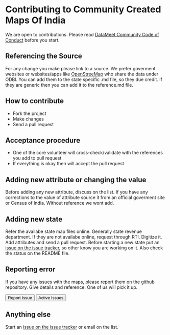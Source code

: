 # Contributing to Community Created Maps Of India
We are open to contributions. Please read [DataMeet Community Code of Conduct](http://datameet.org/wiki/guidelines:datameet-community-code-of-conduct) before you start.

## Referencing the Source
For any change you make please link to a source. We prefer goverment websites or websites/apps like [OpenStreeMap](https://www.openstreetmap.org/
) who share the data under ODBl. You can add them to the state specific .md file, so they due credit. If they are generic then you can add it to the reference.md file.


## How to contribute
- Fork the project
- Make changes
- Send a pull request

## Acceptance procedure
- One of the core volunteer will cross-check/validate with the references you add to pull request
- If everything is okay then will accept the pull request

## Adding new attribute or changing the value
Before adding any new attribute, discuss on the list. If you have any corrections to the value of attribute source it from an official goverment site or Census of India. Without reference we wont add.

## Adding new state
Refer the availabe state map files online. Generally state revenue department. If they are not availabe online, request through RTI. Digitize it. Add attributes and send a pull request. Before starting a new state put an [issue on the issue tracker](https://github.com/datameet/indian_village_boundaries/issues), so other know you are working on it. Also check the status on the README file.

## Reporting error
If you have any issues with the maps, please report them on the github repository. Give details and reference. One of us will pick it up.

 <a href="https://github.com/datameet/indian_village_boundaries/issues/new"><button class="btn btn-primary" type="submit">Report Issue</button></a>
<a href="https://github.com/datameet/maps/issues"><button class="btn btn-primary" type="submit">Active Issues</button></a>

## Anything else
Start an [issue on the issue tracker](https://github.com/datameet/maps/issues) or email on the list.

